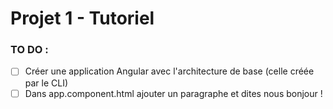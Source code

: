 # Projet 1 - Tutoriel

[logo]: https://s3.eu-central-1.amazonaws.com/angularemailsimages/angular.png "Angular5.fr"

### TO DO :

- [ ] Créer une application Angular avec l'architecture de base (celle créée par le CLI)
- [ ] Dans app.component.html ajouter un paragraphe et dites nous bonjour !
